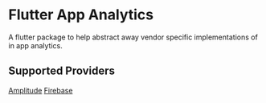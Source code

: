 # Flutter App Analytics

A flutter package to help abstract away vendor specific implementations of in app analytics.

## Supported Providers

[Amplitude](https://github.com/uptech/flutter_app_analytics_amplitude_provider)
[Firebase](https://github.com/uptech/flutter_app_analytics_firebase_provider)
